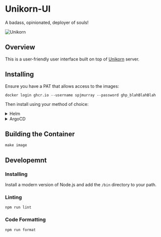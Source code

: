 # Unikorn-UI

A badass, opinionated, deployer of souls!

![Unikorn](https://i.stack.imgur.com/EzZiD.png)

## Overview

This is a user-friendly user interface built on top of [Unikorn](https://github.com/eschercloudai/unikorn) server.

## Installing

Ensure you have a PAT that allows access to the images:

```
docker login ghcr.io --username spjmurray --password ghp_blahBlahBlah
```

Then install using your method of choice:

<details>
<summary>Helm</summary>

```shell
helm install unikorn-ui charts/unikorn-ui --namespace unikorn --create-namespace --set dockerConfig=$(base64 -w0 ~/.docker/config.json)
```
</details>

<details>
<summary>ArgoCD</summary>

```yaml
apiVersion: argoproj.io/v1alpha1
kind: Application
metadata:
  name: unikorn-ui
  namespace: argocd
spec:
  project: default
  source:
    path: charts/unikorn-ui
    repoURL: git@github.com:eschercloudai/unikorn-ui
    targetRevision: 0.1.8
    helm:
      parameters:
      - name: dockerConfig
        value: # output of "base64 -w0 ~/.docker/config.json"
  destination:
    namespace: unikorn
    server: https://kubernetes.default.svc
  syncPolicy:
    automated:
      prune: true
      selfHeal: true
    syncOptions:
    - CreateNamespace=true
```
</details>

## Building the Container

```shell
make image
```

## Developemnt

### Installing

Install a modern version of Node.js and add the `/bin` directory to your path.

### Linting

```shell
npm run lint
```

### Code Formatting

```shell
npm run format
```
